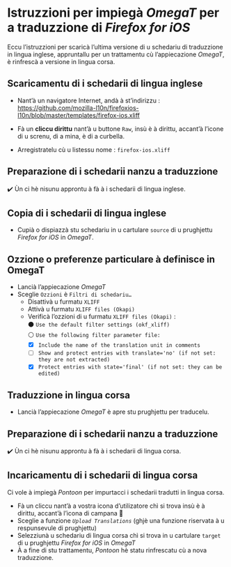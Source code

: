 # Istruzzioni per impiegà _OmegaT_ per a traduzzione di _Firefox for iOS_

Eccu l’istruzzioni per scaricà l’ultima versione di u schedariu di traduzzione in lingua inglese, appruntallu per un trattamentu cù l’appiecazione _OmegaT_, è rinfrescà a versione in lingua corsa.

## Scaricamentu di i schedarii di lingua inglese

- Nant’à un navigatore Internet, andà à st’indirizzu :  
  https://github.com/mozilla-l10n/firefoxios-l10n/blob/master/templates/firefox-ios.xliff

- Fà un __cliccu dirittu__ nant’à u buttone `Raw`, insù è à dirittu, accant’à l’icone di u screnu, di a mina, è di a curbella.

- Arregistratelu cù u listessu nome : `firefox-ios.xliff`

## Preparazione di i schedarii nanzu a traduzzione

✔️ Ùn ci hè nisunu approntu à fà à i schedarii di lingua inglese.

## Copia di i schedarii di lingua inglese

- Cupià o dispiazzà stu schedariu in u cartulare `source` di u prughjettu _Firefox for iOS_ in _OmegaT_.

## Ozzione o preferenze particulare à definisce in OmegaT

- Lancià l’appiecazione _OmegaT_
- Sceglie `Ozzioni` è `Filtri di schedariu…`
  - Disattivà u furmatu `XLIFF`
  - Attivà u furmatu `XLIFF files (Okapi)`
  - Verificà l’ozzioni di u furmatu `XLIFF files (Okapi)` :  
    ⚫ `Use the default filter settings (okf_xliff)`  
    ⚪ `Use the following filter parameter file:`
    - [x] `Include the name of the translation unit in comments`
    - [ ] `Show and protect entries with translate='no' (if not set: they are not extracted)`
    - [x] `Protect entries with state='final' (if not set: they can be edited)`

## Traduzzione in lingua corsa

- Lancià l’appiecazione _OmegaT_ è apre stu prughjettu per traducelu.

## Preparazione di i schedarii nanzu a traduzzione

✔️ Ùn ci hè nisunu approntu à fà à i schedarii di lingua corsa.

## Incaricamentu di i schedarii di lingua corsa

Ci vole à impiegà _Pontoon_ per impurtacci i schedarii tradutti in lingua corsa.
- Fà un cliccu nant’à a vostra icona d’utilizatore chì si trova insù è à dirittu, accant’à l’icona di campana 🔔
- Sceglie a funzione _`Upload Translations`_ (ghjè una funzione riservata à u respunsevule di prughjettu)
- Selezziunà u schedariu di lingua corsa chì si trova in u cartulare `target` di u prughjettu _Firefox for iOS_ in _OmegaT_
- À a fine di stu trattamentu, _Pontoon_ hè statu rinfrescatu cù a nova traduzzione.
